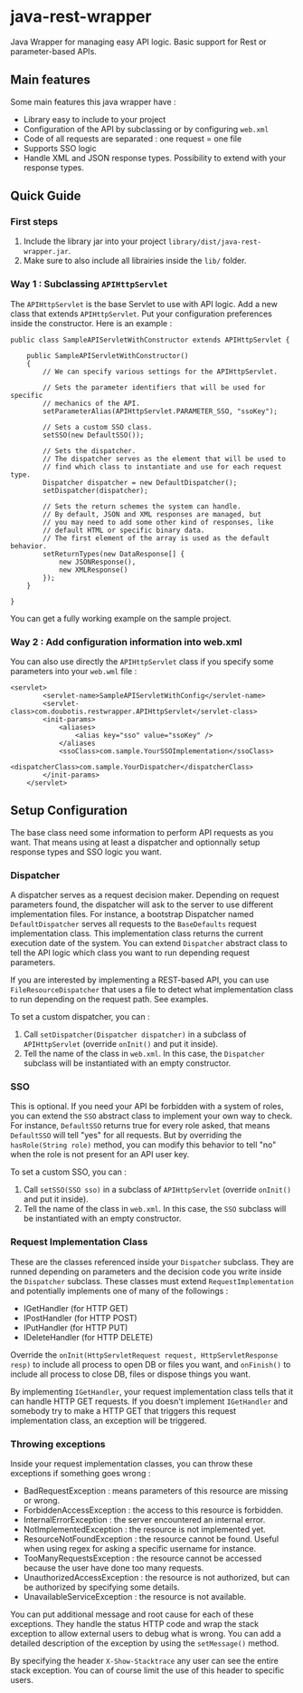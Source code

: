 # java-rest-wrapper
Java Wrapper for managing easy API logic. Basic support for Rest or parameter-based APIs.

## Main features
Some main features this java wrapper have :
* Library easy to include to your project
* Configuration of the API by subclassing or by configuring `web.xml`
* Code of all requests are separated : one request = one file
* Supports SSO logic
* Handle XML and JSON response types. Possibility to extend with your response types.

## Quick Guide

### First steps
1. Include the library jar into your project `library/dist/java-rest-wrapper.jar`.
2. Make sure to also include all librairies inside the `lib/` folder.

### Way 1 : Subclassing `APIHttpServlet`

The `APIHttpServlet` is the base Servlet to use with API logic. Add a new class that extends `APIHttpServlet`. Put your configuration preferences inside the constructor. Here is an example :

```
public class SampleAPIServletWithConstructor extends APIHttpServlet {

    public SampleAPIServletWithConstructor()
    {
        // We can specify various settings for the APIHttpServlet.
        
        // Sets the parameter identifiers that will be used for specific
        // mechanics of the API.
        setParameterAlias(APIHttpServlet.PARAMETER_SSO, "ssoKey");
        
        // Sets a custom SSO class.
        setSSO(new DefaultSSO());
        
        // Sets the dispatcher.
        // The dispatcher serves as the element that will be used to
        // find which class to instantiate and use for each request type.
        Dispatcher dispatcher = new DefaultDispatcher();
        setDispatcher(dispatcher);
        
        // Sets the return schemes the system can handle.
        // By default, JSON and XML responses are managed, but
        // you may need to add some other kind of responses, like
        // default HTML or specific binary data.
        // The first element of the array is used as the default behavior.
        setReturnTypes(new DataResponse[] {
            new JSONResponse(),
            new XMLResponse()
        });
    }
    
}
```

You can get a fully working example on the sample project.

### Way 2 : Add configuration information into web.xml

You can also use directly the `APIHttpServlet` class if you specify some parameters into your `web.wml` file :

```
<servlet>
        <servlet-name>SampleAPIServletWithConfig</servlet-name>
        <servlet-class>com.doubotis.restwrapper.APIHttpServlet</servlet-class>
        <init-params>
            <aliases>
                <alias key="sso" value="ssoKey" />
            </aliases
            <ssoClass>com.sample.YourSSOImplementation</ssoClass>
            <dispatcherClass>com.sample.YourDispatcher</dispatcherClass>
        </init-params>
    </servlet>
```

## Setup Configuration

The base class need some information to perform API requests as you want. That means using at least a dispatcher and optionnally setup response types and SSO logic you want.

### Dispatcher

A dispatcher serves as a request decision maker. Depending on request parameters found, the dispatcher will ask to the 
server to use different implementation files. For instance, a bootstrap Dispatcher named `DefaultDispatcher` serves all requests to the `BaseDefaults` request implementation class. This implementation class returns the current execution date of the system. You can extend `Dispatcher` abstract class to tell the API logic which class you want to run depending request parameters.

If you are interested by implementing a REST-based API, you can use `FileResourceDispatcher` that uses a file to detect what implementation class to run depending on the request path. See examples.

To set a custom dispatcher, you can :
1. Call `setDispatcher(Dispatcher dispatcher)` in a subclass of `APIHttpServlet` (override `onInit()` and put it inside).
2. Tell the name of the class in `web.xml`. In this case, the `Dispatcher` subclass will be instantiated with an empty constructor.

### SSO

This is optional. If you need your API be forbidden with a system of roles, you can extend the `SSO` abstract class to implement your own way to check. For instance, `DefaultSSO` returns true for every role asked, that means `DefaultSSO` will tell "yes" for all requests. But by overriding the `hasRole(String role)` method, you can modify this behavior to tell "no" when the role is not present for an API user key.

To set a custom SSO, you can :
1. Call `setSSO(SSO sso)` in a subclass of `APIHttpServlet` (override `onInit()` and put it inside).
2. Tell the name of the class in `web.xml`. In this case, the `SSO` subclass will be instantiated with an empty constructor.

### Request Implementation Class

These are the classes referenced inside your `Dispatcher` subclass. They are runned depending on parameters and the decision code you write inside the `Dispatcher` subclass. These classes must extend `RequestImplementation` and potentially implements one of many of the followings :
* IGetHandler (for HTTP GET)
* IPostHandler (for HTTP POST)
* IPutHandler (for HTTP PUT)
* IDeleteHandler (for HTTP DELETE)

Override the `onInit(HttpServletRequest request, HttpServletResponse resp)` to include all process to open DB or files you want, and `onFinish()` to include all process to close DB, files or dispose things you want.

By implementing `IGetHandler`, your request implementation class tells that it can handle HTTP GET requests. If you doesn't implement `IGetHandler` and somebody try to make a HTTP GET that triggers this request implementation class, an exception will be triggered.

### Throwing exceptions
Inside your request implementation classes, you can throw these exceptions if something goes wrong :
* BadRequestException : means parameters of this resource are missing or wrong.
* ForbiddenAccessException : the access to this resource is forbidden.
* InternalErrorException : the server encountered an internal error.
* NotImplementedException : the resource is not implemented yet.
* ResourceNotFoundException : the resource cannot be found. Useful when using regex for asking a specific username for instance.
* TooManyRequestsException : the resource cannot be accessed because the user have done too many requests.
* UnauthorizedAccessException : the resource is not authorized, but can be authorized by specifying some details.
* UnavailableServiceException : the resource is not available.

You can put additional message and root cause for each of these exceptions. They handle the status HTTP code and wrap the stack exception to allow external users to debug what is wrong. You can add a detailed description of the exception by using the `setMessage()` method.

By specifying the header `X-Show-Stacktrace` any user can see the entire stack exception. You can of course limit the use of this header to specific users.

